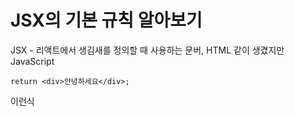  # JSX의 기본 규칙 알아보기
 JSX - 리액트에서 생김새를 정의할 때 사용하는 문버, HTML 같이 생겼지만 JavaScript  
 ```
return <div>안녕하세요</div>;
```
이런식
